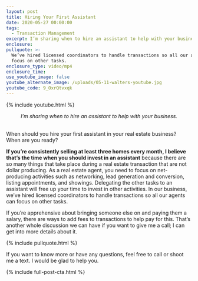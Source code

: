 ```yaml
---
layout: post
title: Hiring Your First Assistant
date: 2020-05-27 00:00:00
tags:
  - Transaction Management
excerpt: I’m sharing when to hire an assistant to help with your business.
enclosure:
pullquote: >-
  We’ve hired licensed coordinators to handle transactions so all our agents can
  focus on other tasks.
enclosure_type: video/mp4
enclosure_time:
use_youtube_image: false
youtube_alternate_image: /uploads/05-11-walters-youtube.jpg
youtube_code: 9_OxrQtvxqk
---
```


{% include youtube.html %}

<center><em>I&rsquo;m sharing when to hire an assistant to help with your business.</em></center>

<br>When should you hire your first assistant in your real estate business? When are you ready?

**If you’re consistently selling at least three homes every month, I believe that’s the time when you should invest in an assistant** because there are so many things that take place during a real estate transaction that are not dollar producing. As a real estate agent, you need to focus on net-producing activities such as networking, lead generation and conversion, listing appointments, and showings. Delegating the other tasks to an assistant will free up your time to invest in other activities. In our business, we’ve hired licensed coordinators to handle transactions so all our agents can focus on other tasks.

If you’re apprehensive about bringing someone else on and paying them a salary, there are ways to add fees to transactions to help pay for this. That’s another whole discussion we can have if you want to give me a call; I can get into more details about it.

{% include pullquote.html %}

If you want to know more or have any questions, feel free to call or shoot me a text. I would be glad to help you.

{% include full-post-cta.html %}
